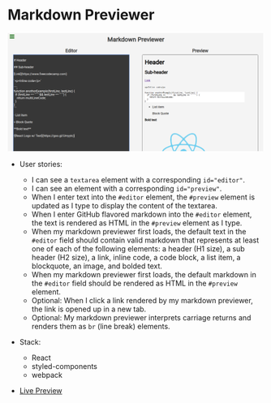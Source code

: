 # Markdown Previewer

![Markdown Previewer](https://github.com/erolaliyev/markdown-previewer/blob/master/dist/images/markdown-previewer.png)

- User stories:

  - I can see a `textarea` element with a corresponding `id="editor"`.
  - I can see an element with a corresponding `id="preview"`.
  - When I enter text into the `#editor` element, the `#preview` element is updated as I type to display the content of the textarea.
  - When I enter GitHub flavored markdown into the `#editor` element, the text is rendered as HTML in the `#preview` element as I type.
  - When my markdown previewer first loads, the default text in the `#editor` field should contain valid markdown that represents at least one of each of the following elements: a header (H1 size), a sub header (H2 size), a link, inline code, a code block, a list item, a blockquote, an image, and bolded text.
  - When my markdown previewer first loads, the default markdown in the `#editor` field should be rendered as HTML in the `#preview` element.
  - Optional: When I click a link rendered by my markdown previewer, the link is opened up in a new tab.
  - Optional: My markdown previewer interprets carriage returns and renders them as `br` (line break) elements.

- Stack:

  - React
  - styled-components
  - webpack

- [Live Preview](https://erol-fcc-markdown-previewer.surge.sh/)
